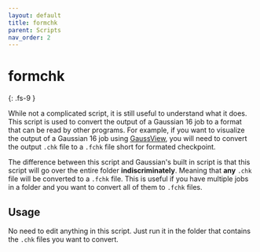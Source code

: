 ```yaml
---
layout: default
title: formchk
parent: Scripts
nav_order: 2
---
```


# formchk
{: .fs-9 }

While not a complicated script, it is still useful to understand what it does. This script is used to convert the output of a Gaussian 16 job to a format that can be read by other programs. For example, if you want to visualize the output of a Gaussian 16 job using [GaussView](https://gaussian.com/gaussview6/), you will need to convert the output `.chk` file to a `.fchk` file short for formated checkpoint.

The difference between this script and Gaussian's built in script is that this script will go over the entire folder **indiscriminately**. Meaning that **any** `.chk` file will be converted to a `.fchk` file. This is useful if you have multiple jobs in a folder and you want to convert all of them to `.fchk` files.

## Usage

No need to edit anything in this script. Just run it in the folder that contains the `.chk` files you want to convert.